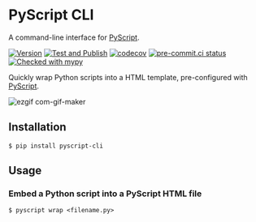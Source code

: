 # PyScript CLI

A command-line interface for [PyScript](https://pyscript.net).


[![Version](https://img.shields.io/pypi/v/pyscript-cli.svg)](https://pypi.org/project/pyscript-cli/)
[![Test and Publish](https://github.com/mattkram/pyscript-cli/actions/workflows/main.yml/badge.svg)](https://github.com/mattkram/pyscript-cli/actions/workflows/main.yml)
[![codecov](https://codecov.io/gh/mattkram/pyscript-cli/branch/main/graph/badge.svg?token=dCxt9oBQPL)](https://codecov.io/gh/mattkram/pyscript-cli)
[![pre-commit.ci status](https://results.pre-commit.ci/badge/github/mattkram/pyscript-cli/main.svg)](https://results.pre-commit.ci/latest/github/mattkram/pyscript-cli/main)
[![Checked with mypy](http://www.mypy-lang.org/static/mypy_badge.svg)](http://mypy-lang.org/)

Quickly wrap Python scripts into a HTML template, pre-configured with [PyScript](https://pyscript.net).

![ezgif com-gif-maker](https://user-images.githubusercontent.com/11037737/166255722-269b8dc0-8b60-4521-a383-f4273f5645a5.gif)

## Installation

```shell
$ pip install pyscript-cli
```

## Usage

### Embed a Python script into a PyScript HTML file

```shell
$ pyscript wrap <filename.py>
```
